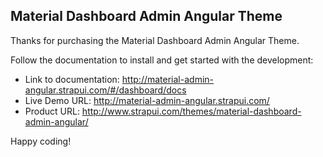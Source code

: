 ## Material Dashboard Admin Angular Theme

Thanks for purchasing the Material Dashboard Admin Angular Theme.

Follow the documentation to install and get started with the development:

  - Link to documentation: http://material-admin-angular.strapui.com/#/dashboard/docs
  - Live Demo URL: http://material-admin-angular.strapui.com/
  - Product URL: http://www.strapui.com/themes/material-dashboard-admin-angular/

Happy coding!
